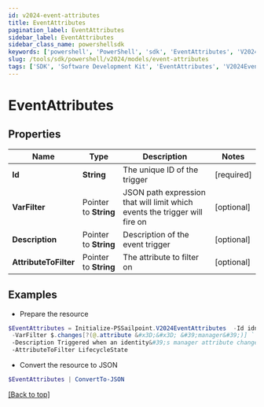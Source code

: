 ```yaml
---
id: v2024-event-attributes
title: EventAttributes
pagination_label: EventAttributes
sidebar_label: EventAttributes
sidebar_class_name: powershellsdk
keywords: ['powershell', 'PowerShell', 'sdk', 'EventAttributes', 'V2024EventAttributes'] 
slug: /tools/sdk/powershell/v2024/models/event-attributes
tags: ['SDK', 'Software Development Kit', 'EventAttributes', 'V2024EventAttributes']
---
```



# EventAttributes

## Properties

Name | Type | Description | Notes
------------ | ------------- | ------------- | -------------
**Id** |  **String** | The unique ID of the trigger | [required]
**VarFilter** |  Pointer to **String** | JSON path expression that will limit which events the trigger will fire on | [optional] 
**Description** |  Pointer to **String** | Description of the event trigger | [optional] 
**AttributeToFilter** |  Pointer to **String** | The attribute to filter on | [optional] 

## Examples

- Prepare the resource
```powershell
$EventAttributes = Initialize-PSSailpoint.V2024EventAttributes  -Id idn:identity-attributes-changed `
 -VarFilter $.changes[?(@.attribute &#x3D;&#x3D; &#39;manager&#39;)] `
 -Description Triggered when an identity&#39;s manager attribute changes `
 -AttributeToFilter LifecycleState
```

- Convert the resource to JSON
```powershell
$EventAttributes | ConvertTo-JSON
```


[[Back to top]](#) 

